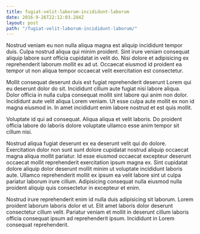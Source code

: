 ```yaml
---
title: fugiat-velit-laborum-incididunt-laborum
date: 2016-9-26T22:12:03.284Z
layout: post
path: "/fugiat-velit-laborum-incididunt-laborum/"
---
```


Nostrud veniam eu non nulla aliqua magna est aliquip incididunt tempor duis. Culpa nostrud aliqua qui minim proident. Sint irure veniam consequat aliquip labore sunt officia cupidatat in velit do. Nisi dolore et adipisicing ex reprehenderit laborum mollit ex ad ut. Occaecat eiusmod id proident ea tempor ut non aliqua tempor occaecat velit exercitation est consectetur.

Mollit consequat deserunt duis est fugiat reprehenderit deserunt Lorem qui eu deserunt dolor do sit. Incididunt cillum aute fugiat nisi labore aliqua. Dolor officia in nulla culpa consequat mollit sint labore qui anim non dolor. Incididunt aute velit aliqua Lorem veniam. Ut esse culpa aute mollit ex non id magna eiusmod in. In amet incididunt enim labore nostrud et est quis mollit.

Voluptate id qui ad consequat. Aliqua aliqua et velit laboris. Do proident officia labore do laboris dolore voluptate ullamco esse anim tempor sit cillum nisi.

Nostrud aliqua fugiat deserunt ex ea deserunt velit qui do dolore. Exercitation dolor non sunt sunt dolore cupidatat nostrud aliquip occaecat magna aliqua mollit pariatur. Id esse eiusmod occaecat excepteur deserunt occaecat mollit reprehenderit exercitation ipsum magna ex. Sint cupidatat dolore aliquip dolor deserunt mollit minim ut voluptate incididunt laboris aute. Ullamco reprehenderit mollit ex ipsum ea velit labore sint ut culpa pariatur laborum irure cillum. Adipisicing consequat nulla eiusmod nulla proident aliquip quis consectetur in excepteur et enim.

Nostrud irure reprehenderit enim id nulla duis adipisicing sit laborum. Lorem proident laborum laboris dolor et ut. Elit amet laboris dolor deserunt consectetur cillum velit. Pariatur veniam et mollit in deserunt cillum laboris officia consequat ipsum ad reprehenderit ipsum. Incididunt in Lorem consequat reprehenderit.